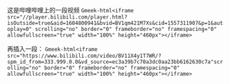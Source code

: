这是哔哩哔哩上的一段视频
`Gmeek-html<iframe src="//player.bilibili.com/player.html?isOutside=true&aid=1604800941&bvid=BV1qm421M7Xs&cid=1557311907&p=1&autoplay=0" scrolling="no" border="0" frameborder="no" framespacing="0" allowfullscreen="true" width="100%" height="460px"></iframe>`

再插入一段：
`Gmeek-html<iframe src="https://www.bilibili.com/video/BV11X4y1T7WR/?spm_id_from=333.999.0.0&vd_source=ec3a39b7c70a3dc0aa23bb6162630c7a"scrolling="no" border="0" frameborder="no" framespacing="0" allowfullscreen="true" width="100%" height="460px"></iframe>`
